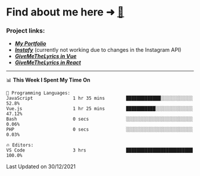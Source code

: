 # Find about me here ➜ [🧑](https://pauabella.dev)

### Project links:
- ***[My Portfolio](https://pauabella.dev)***
- ***[Instafy](https://instafy.me)*** (currently not working due to changes in the Instagram API)
- ***[GiveMeTheLyrics in Vue](https://lyrics.pauabella.dev)***
- ***[GiveMeTheLyrics in React](https://pauabella.dev/GiveMeTheLyrics)***

---
<!--START_SECTION:waka-->
📊 **This Week I Spent My Time On** 

```text
💬 Programming Languages: 
JavaScript               1 hr 35 mins        █████████████░░░░░░░░░░░░   52.8% 
Vue.js                   1 hr 25 mins        ███████████░░░░░░░░░░░░░░   47.12% 
Bash                     0 secs              ░░░░░░░░░░░░░░░░░░░░░░░░░   0.06% 
PHP                      0 secs              ░░░░░░░░░░░░░░░░░░░░░░░░░   0.03%

🔥 Editors: 
VS Code                  3 hrs               █████████████████████████   100.0%

```


 Last Updated on 30/12/2021
<!--END_SECTION:waka-->
